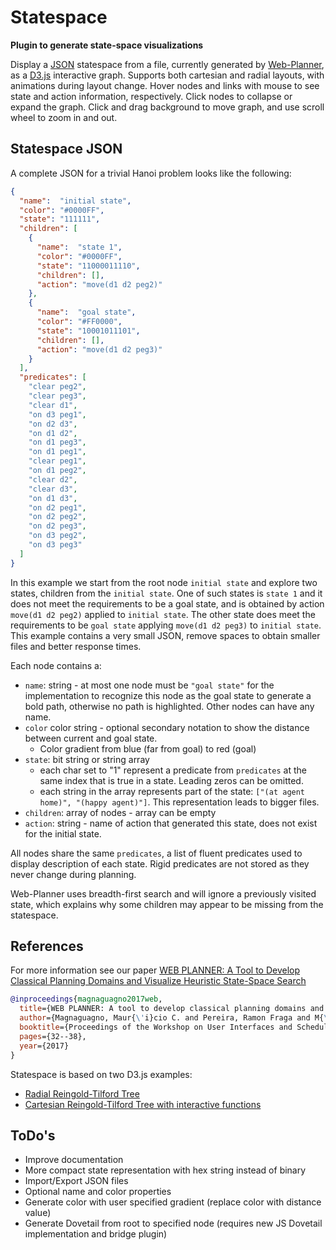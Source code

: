 # Statespace
**Plugin to generate state-space visualizations**

Display a [JSON](https://www.json.org) statespace from a file, currently generated by [Web-Planner](https://web-planner.herokuapp.com), as a [D3.js](https://d3js.org) interactive graph.
Supports both cartesian and radial layouts, with animations during layout change.
Hover nodes and links with mouse to see state and action information, respectively.
Click nodes to collapse or expand the graph.
Click and drag background to move graph, and use scroll wheel to zoom in and out.

## Statespace JSON
A complete JSON for a trivial Hanoi problem looks like the following:
```json
{
  "name":  "initial state",
  "color": "#0000FF",
  "state": "111111",
  "children": [
    {
      "name":  "state 1",
      "color": "#0000FF",
      "state": "11000011110",
      "children": [],
      "action": "move(d1 d2 peg2)"
    },
    {
      "name":  "goal state",
      "color": "#FF0000",
      "state": "10001011101",
      "children": [],
      "action": "move(d1 d2 peg3)"
    }
  ],
  "predicates": [
    "clear peg2",
    "clear peg3",
    "clear d1",
    "on d3 peg1",
    "on d2 d3",
    "on d1 d2",
    "on d1 peg3",
    "on d1 peg1",
    "clear peg1",
    "on d1 peg2",
    "clear d2",
    "clear d3",
    "on d1 d3",
    "on d2 peg1",
    "on d2 peg2",
    "on d2 peg3",
    "on d3 peg2",
    "on d3 peg3"
  ]
}
```

In this example we start from the root node ``initial state`` and explore two states, children from the ``initial state``.
One of such states is ``state 1`` and it does not meet the requirements to be a goal state, and is obtained by action ``move(d1 d2 peg2)`` applied to ``initial state``.
The other state does meet the requirements to be ``goal state`` applying ``move(d1 d2 peg3)`` to ``initial state``.
This example contains a very small JSON, remove spaces to obtain smaller files and better response times.

Each node contains a:

- ``name``: string - at most one node must be ``"goal state"`` for the implementation to recognize this node as the goal state to generate a bold path, otherwise no path is highlighted. Other nodes can have any name.
- ``color`` color string - optional secondary notation to show the distance between current and goal state.
    - Color gradient from blue (far from goal) to red (goal)
- ``state``: bit string or string array
    - each char set to "1" represent a predicate from ``predicates`` at the same index that is true in a state. Leading zeros can be omitted.
    - each string in the array represents part of the state: ``["(at agent home)", "(happy agent)"]``. This representation leads to bigger files.
- ``children``: array of nodes - array can be empty
- ``action``: string - name of action that generated this state, does not exist for the initial state.

All nodes share the same ``predicates``, a list of fluent predicates used to display description of each state.
Rigid predicates are not stored as they never change during planning.

Web-Planner uses breadth-first search and will ignore a previously visited state, which explains why some children may appear to be missing from the statespace.

## References
For more information see our paper [WEB PLANNER: A Tool to Develop Classical Planning Domains and Visualize Heuristic State-Space Search](http://icaps17.icaps-conference.org/workshops/UISP/uisp17proceedings.pdf#page=36)
```bibtex
@inproceedings{magnaguagno2017web,
  title={WEB PLANNER: A tool to develop classical planning domains and visualize heuristic state-space search},
  author={Magnaguagno, Maur{\'i}cio C. and Pereira, Ramon Fraga and M{\'o}re, Martin D. and Meneguzzi, Felipe},
  booktitle={Proceedings of the Workshop on User Interfaces and Scheduling and Planning, UISP},
  pages={32--38},
  year={2017}
}
```

Statespace is based on two D3.js examples:

- [Radial Reingold-Tilford Tree](https://bl.ocks.org/mbostock/4063550)
- [Cartesian Reingold-Tilford Tree with interactive functions](https://bl.ocks.org/robschmuecker/7880033)

## ToDo's
- Improve documentation
- More compact state representation with hex string instead of binary
- Import/Export JSON files
- Optional name and color properties
- Generate color with user specified gradient (replace color with distance value)
- Generate Dovetail from root to specified node (requires new JS Dovetail implementation and bridge plugin)